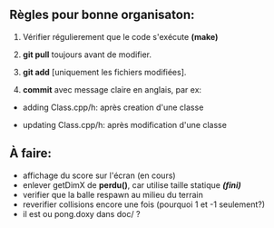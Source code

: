 ## Règles pour bonne organisaton:

1. Vérifier régulierement que le code s'exécute **(make)**

2. **git pull** toujours avant de modifier.

3. **git add** [uniquement les fichiers modifiées].

4. **commit** avec message claire en anglais, par ex:

- adding Class.cpp/h: après creation d'une classe

- updating Class.cpp/h: après modification d'une classe

## À faire:

- affichage du score sur l'écran (en cours)
- enlever getDimX de **perdu()**, car utilise taille statique ***(fini)***
- verifier que la balle respawn au milieu du terrain
- reverifier collisions encore une fois (pourquoi 1 et -1 seulement?)
- il est ou pong.doxy dans doc/ ?